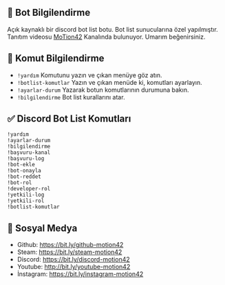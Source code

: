 
## 🚀 Bot Bilgilendirme
Açık kaynaklı bir discord bot list botu. Bot list sunucularına özel yapılmıştır. Tanıtım videosu [MoTion42](https://www.youtube.com/watch?v=KfnhKxQ_-jA&t=6s) Kanalında bulunuyor. Umarım beğenirsiniz.

## 🤝 Komut Bilgilendirme
- `!yardım` Komutunu yazın ve çıkan menüye göz atın.
- `!botlist-komutlar` Yazın ve çıkan menüde ki, komutları ayarlayın.
- `!ayarlar-durum` Yazarak botun komutlarının durumuna bakın.
- `!bilgilendirme` Bot list kurallarını atar.


## ✅ Discord Bot List Komutları
```
!yardım
!ayarlar-durum
!bilgilendirme
!başvuru-kanal
!başvuru-log
!bot-ekle
!bot-onayla
!bot-reddet
!bot-rol
!developer-rol
!yetkili-log
!yetkili-rol
!botlist-komutlar
```

## 📝 Sosyal Medya 
- Github: https://bit.ly/github-motion42
- Steam: https://bit.ly/steam-motion42
- Discord: https://bit.ly/discord-motion42
- Youtube: http://bit.ly/youtube-motion42
- İnstagram: https://bit.ly/instagram-motion42
